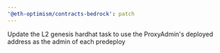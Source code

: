 ```yaml
---
'@eth-optimism/contracts-bedrock': patch
---
```


Update the L2 genesis hardhat task to use the ProxyAdmin's deployed address as the admin of each predeploy
